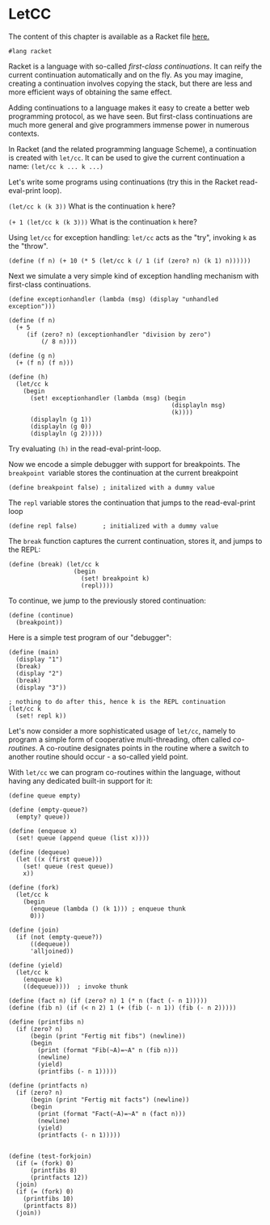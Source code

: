 # LetCC

The content of this chapter is available as a Racket file [here.](./letcc.rkt)

```racket
#lang racket
```

Racket is a language with so-called _first-class continuations_. It can reify the
current continuation automatically and on the fly. As you may imagine, creating a
continuation involves copying the stack, but there are less and more efficient ways of
obtaining the same effect.

Adding continuations to a language makes it easy to create a better web programming protocol,
as we have seen. But first-class continuations are much more general and give programmers
immense power in numerous contexts.

In Racket (and the related programming language Scheme), a continuation is created with
``let/cc``. It can be used to give the current continuation a name: ``(let/cc k ... k ...)``

Let's write some programs using continuations (try this in the Racket read-eval-print loop).

``(let/cc k (k 3))`` What is the continuation `k` here?

``(+ 1 (let/cc k (k 3)))`` What is the continuation `k` here?

Using ``let/cc`` for exception handling: ``let/cc`` acts as the "try", invoking ``k`` as the "throw".

```racket
(define (f n) (+ 10 (* 5 (let/cc k (/ 1 (if (zero? n) (k 1) n))))))
```

Next we simulate a very simple kind of exception handling mechanism
with first-class continuations.

```racket
(define exceptionhandler (lambda (msg) (display "unhandled exception")))

(define (f n)
  (+ 5
     (if (zero? n) (exceptionhandler "division by zero")
         (/ 8 n))))

(define (g n)
  (+ (f n) (f n)))

(define (h)
  (let/cc k
    (begin
      (set! exceptionhandler (lambda (msg) (begin
                                             (displayln msg)
                                             (k))))
      (displayln (g 1))
      (displayln (g 0))
      (displayln (g 2)))))
```

Try evaluating ``(h)`` in the read-eval-print-loop.

Now we encode a simple debugger with support for breakpoints.
The `breakpoint `variable stores the continuation at the current breakpoint

```racket
(define breakpoint false) ; initalized with a dummy value
```

The `repl` variable stores the continuation that jumps to the read-eval-print loop

```racket
(define repl false)       ; initialized with a dummy value
```

The ``break`` function captures the current continuation, stores it, and jumps to the REPL:

```racket
(define (break) (let/cc k
                  (begin
                    (set! breakpoint k)
                    (repl))))
```

To continue, we jump to the previously stored continuation:

```racket
(define (continue)
  (breakpoint))
```

Here is a simple test program of our "debugger":

```racket
(define (main)
  (display "1")
  (break)
  (display "2")
  (break)
  (display "3"))

; nothing to do after this, hence k is the REPL continuation
(let/cc k
  (set! repl k))
```

Let's now consider a more sophisticated usage of `let/cc`, namely to program a simple form
of cooperative multi-threading, often called _co-routines_. A co-routine designates points
in the routine where a switch to another routine should occur - a so-called yield point.

With `let/cc` we can program co-routines within the language, without having any dedicated
built-in support for it:

```racket
(define queue empty)

(define (empty-queue?)
  (empty? queue))

(define (enqueue x)
  (set! queue (append queue (list x))))

(define (dequeue)
  (let ((x (first queue)))
    (set! queue (rest queue))
    x))

(define (fork)
  (let/cc k
    (begin
      (enqueue (lambda () (k 1))) ; enqueue thunk
      0)))

(define (join)
  (if (not (empty-queue?))
      ((dequeue))
      'alljoined))

(define (yield)
  (let/cc k
    (enqueue k)
    ((dequeue))))  ; invoke thunk

(define (fact n) (if (zero? n) 1 (* n (fact (- n 1)))))
(define (fib n) (if (< n 2) 1 (+ (fib (- n 1)) (fib (- n 2)))))

(define (printfibs n)
  (if (zero? n)
      (begin (print "Fertig mit fibs") (newline))
      (begin
        (print (format "Fib(~A)=~A" n (fib n)))
        (newline)
        (yield)
        (printfibs (- n 1)))))

(define (printfacts n)
  (if (zero? n)
      (begin (print "Fertig mit facts") (newline))
      (begin
        (print (format "Fact(~A)=~A" n (fact n)))
        (newline)
        (yield)
        (printfacts (- n 1)))))


(define (test-forkjoin)
  (if (= (fork) 0)
      (printfibs 8)
      (printfacts 12))
  (join)
  (if (= (fork) 0)
    (printfibs 10)
    (printfacts 8))
  (join))

```
